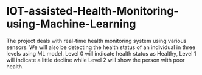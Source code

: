 # IOT-assisted-Health-Monitoring-using-Machine-Learning
The project deals with real-time health monitoring system using various sensors. We will also be detecting the health status of an individual in three levels using ML model. Level 0 will indicate health status as Healthy, Level 1 will indicate a little decline while Level 2 will show the person with poor health.
